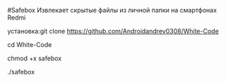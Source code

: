 #Safebox
Извлекает скрытые файлы из личной папки на смартфонах Redmi

установка:git clone https://github.com/Androidandrey0308/White-Code

cd White-Code

chmod +x safebox

./safebox
